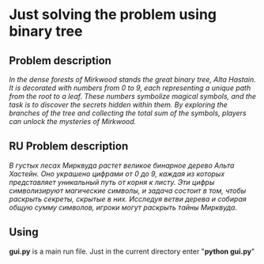 # Just solving the problem using binary tree

## Problem description
_In the dense forests of Mirkwood stands the great binary tree, Alta Hastain. It is decorated with numbers from 0 to 9, each representing a unique path from the root to a leaf. These numbers symbolize magical symbols, and the task is to discover the secrets hidden within them. By exploring the branches of the tree and collecting the total sum of the symbols, players can unlock the mysteries of Mirkwood._

## RU Problem description
_В густых лесах Мирквуда растет великое бинарное дерево Альта Хастейн. Оно украшено цифрами от 0 до 9, каждая из которых представляет уникальный путь от корня к листу. Эти цифры символизируют магические символы, и задача состоит в том, чтобы раскрыть секреты, скрытые в них. Исследуя ветви дерева и собирая общую сумму символов, игроки могут раскрыть тайны Мирквуда._

## Using
__gui.py__ is a main run file. Just in the current directory enter "__python gui.py__"
